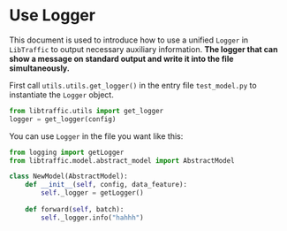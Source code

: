 # Use Logger

This document is used to introduce how to use a unified `Logger` in `LibTraffic` to output necessary auxiliary information. **The logger that can show a message on standard output and write it into the file simultaneously.**

First call `utils.utils.get_logger()` in the entry file `test_model.py` to instantiate the `Logger` object.

```python
from libtraffic.utils import get_logger
logger = get_logger(config)
```

You can use `Logger` in the file you want like this:

```python
from logging import getLogger
from libtraffic.model.abstract_model import AbstractModel

class NewModel(AbstractModel):
    def __init__(self, config, data_feature):
        self._logger = getLogger()
        
    def forward(self, batch):
        self._logger.info("hahhh")
```


